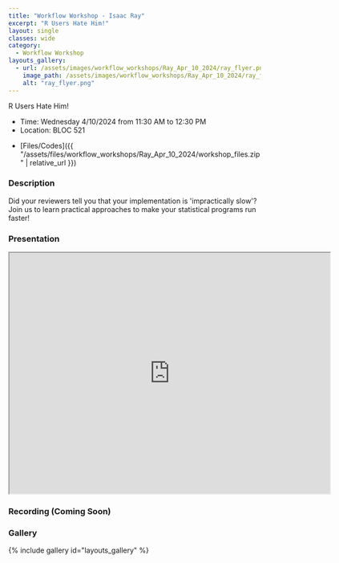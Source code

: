 ```yaml
---
title: "Workflow Workshop - Isaac Ray"
excerpt: "R Users Hate Him!"
layout: single
classes: wide
category:
  - Workflow Workshop
layouts_gallery:
  - url: /assets/images/workflow_workshops/Ray_Apr_10_2024/ray_flyer.png
    image_path: /assets/images/workflow_workshops/Ray_Apr_10_2024/ray_flyer.png
    alt: "ray_flyer.png"
---
```


<!-- <img src="https://jeroda7105.github.io/tamusgsa.github.io/assets/images/workflow_workshops/Ray_Apr_10_2024/IMG_3940.jpeg" alt="Header" width="315" style="float: right;"> -->

R Users Hate Him!
- Time: Wednesday 4/10/2024 from 11:30 AM to 12:30 PM 
- Location: BLOC 521
<!-- - [Recording]() -->
- [Files/Codes]({{ "/assets/files/workflow_workshops/Ray_Apr_10_2024/workshop_files.zip" | relative_url }})

### Description
Did your reviewers tell you that your implementation is 'impractically slow'? Join us to learn practical approaches to make your statistical programs run faster!


### Presentation
<iframe src="https://drive.google.com/file/d/1IppVavane3VdarGP6BKkJEfan2Rx5tg5/preview" width="640" height="480" allow="autoplay"></iframe>

### Recording (Coming Soon)



### Gallery 

{% include gallery id="layouts_gallery" %}
